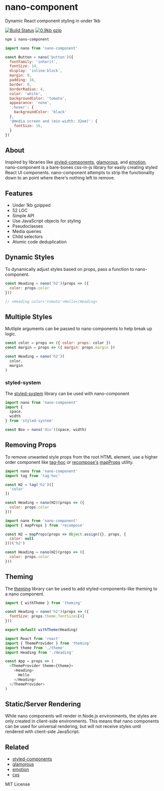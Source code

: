 
# nano-component

Dynamic React component styling in under 1kb

[![Build Status](https://travis-ci.org/jxnblk/nano-component.svg?branch=master)](https://travis-ci.org/jxnblk/nano-component)
[![0.9kb gzip](https://img.shields.io/badge/gzip-0.9kb-brightgreen.svg)](https://github.com/siddharthkp/bundlesize)


```sh
npm i nano-component
```

```js
import nano from 'nano-component'

const Button = nano('button')({
  fontFamily: 'inherit',
  fontSize: 14,
  display: 'inline-block',
  margin: 0,
  padding: 16,
  border: 0,
  borderRadius: 4,
  color: 'white',
  backgroundColor: 'tomato',
  appearance: 'none',
  ':hover': {
    backgroundColor: 'black'
  },
  '@media screen and (min-width: 32em)': {
    fontSize: 16,
  }
})
```


## About

Inspired by libraries like [styled-components][6], [glamorous][7], and [emotion][8],
nano-component is a bare-bones css-in-js library for easily creating styled React UI components.
nano-component attempts to strip the functionality down to an point where there's nothing left to remove.


## Features

- Under 1kb gzipped
- 52 LOC
- Simple API
- Use JavaScript objects for styling
- Pseudoclasses
- Media queries
- Child selectors
- Atomic code deduplication


## Dynamic Styles

To dynamically adjust styles based on props, pass a function to nano-component.

```js
const Heading = nano('h2')(props => ({
  color: props.color
}))

// <Heading color='tomato'>Hello</Heading>
```

## Multiple Styles

Mutliple arguments can be passed to nano components to help break up logic.

```js
const color = props => ({ color: props: color })
const margin = props => ({ margin: props.margin })

const Heading = nano('h2')(
  color,
  margin
)
```

### styled-system

The [styled-system][0] library can be used with nano-component

```js
import nano from 'nano-component'
import {
  space,
  width
} from 'styled-system'

const Box = nano('div')(space, width)
```


## Removing Props

To remove unwanted style props from the root HTML element, use a higher order component like
[tag-hoc][2] or [recompose's][3] [mapProps][4] utility.

```js
import nano from 'nano-component'
import tag from 'tag-hoc'

const H2 = tag('h2')([
  'color'
])

const Heading = nano(H2)(props => ({
  color: props.color
}))
```

```js
import nano from 'nano-component'
import { mapProps } from 'recompose'

const H2 = mapProps(props => Object.assign({}, props, {
  color: null
}))('h2')

const Heading = nano(H2)(props => ({
  color: props.color
}))
```


## Theming

The [theming][5] library can be used to add styled-components-like theming to a nano component.

```js
import { withTheme } from 'theming'

const Heading = nano('h2')(props => ({
  fontSize: props.theme.fontSizes[4]
}))

export default withTheme(Heading)
```

```js
import React from 'react'
import { ThemeProvider } from 'theming'
import theme from './theme'
import Heading from './Heading'

const App = props => (
  <ThemeProvider theme={theme}>
    <Heading>
      Hello
    </Heading>
  </ThemeProvider>
)
```

## Static/Server Rendering

While nano components will render in Node.js environments, the styles are only created in client-side environments.
This means that nano components can be used for universal rendering, but will not receive styles until rendered with client-side JavaScript.


## Related

- [styled-components][6]
- [glamorous][7]
- [emotion][8]
- [cxs](https://github.com/jxnblk/cxs)


[0]: https://github.com/jxnblk/styled-system
[1]: https://polished.js.org
[2]: https://github.com/jxnblk/tag-hoc
[3]: https://github.com/acdlite/recompose
[4]: https://github.com/acdlite/recompose/blob/master/docs/API.md#mapprops
[5]: https://github.com/iamstarkov/theming
[6]: https://github.com/styled-components/styled-components
[7]: https://github.com/paypal/glamorous
[8]: https://github.com/tkh44/emotion

MIT License
